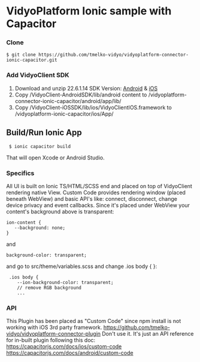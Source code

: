 # VidyoPlatform Ionic sample with Capacitor

### Clone 

    $ git clone https://github.com/tmelko-vidyo/vidyoplatform-connector-ionic-capacitor.git

### Add VidyoClient SDK

1. Download and unzip 22.6.1.14 SDK Version: [Android](https://static.vidyo.io/22.6.1.14/package/VidyoClient-AndroidSDK.zip) & [iOS](https://static.vidyo.io/22.6.1.14/package/VidyoClient-iOSSDK.zip)
2. Copy /VidyoClient-AndroidSDK/lib/android content to /vidyoplatform-connector-ionic-capacitor/android/app/lib/
3. Copy /VidyoClient-iOSSDK/lib/ios/VidyoClientIOS.framework to /vidyoplatform-ionic-capacitor/ios/App/


## Build/Run Ionic App

     $ ionic capacitor build
     
That will open Xcode or Android Studio.

### Specifics

All UI is built on Ionic TS/HTML/SCSS end and placed on top of VidyoClient rendering native View. Custom Code provides rendering window (placed beneath WebView) and basic API's like: connect, disconnect, change device privacy and event callbacks. Since it's placed under WebView your content's background above is transparent:

    ion-content {
       --background: none;
    }

and 

    background-color: transparent;
     
and go to src/theme/variables.scss and change .ios body { }:
    
     .ios body {
        --ion-background-color: transparent;
        // remove RGB background
        ...

### API

This Plugin has been placed as "Custom Code" since npm install is not working with iOS 3rd party framework.
https://github.com/tmelko-vidyo/vidyoplatform-connector-plugin
Don't use it. It's just an API reference for in-built plugin following this doc:
https://capacitorjs.com/docs/ios/custom-code
https://capacitorjs.com/docs/android/custom-code
